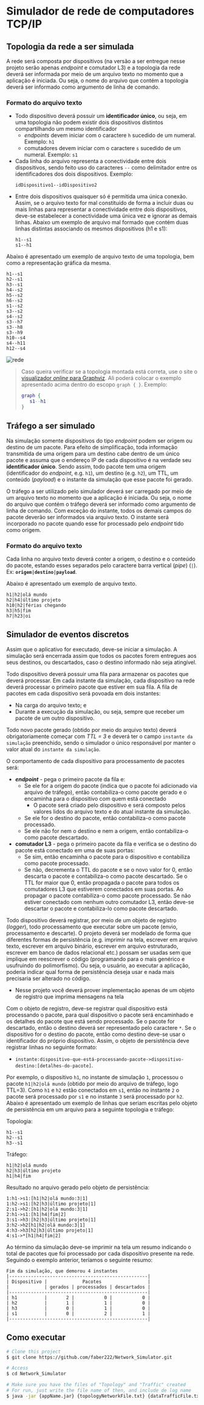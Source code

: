 # Simulador de rede de computadores TCP/IP


## Topologia da rede a ser simulada

A rede será composta por dispositivos (na versão a ser entregue nesse projeto serão apenas *endpoint* e comutador L3) e a topologia da rede deverá ser informada por meio de um arquivo texto no momento que a aplicação é iniciada. Ou seja, o nome do arquivo que contém a topologia deverá ser informado como argumento de linha de comando. 

### Formato do arquivo texto

- Todo dispositivo deverá possuir um **identificador único**, ou seja, em uma topologia não podem existir dois dispositivos distintos compartilhando um mesmo identificador
  - *endpoints* devem iniciar com o caractere `h` sucedido de um numeral. Exemplo: `h1`
  - comutadores devem iniciar com o caractere `s` sucedido de um numeral. Exemplo: `s1`
- Cada linha do arquivo representa a conectividade entre dois dispositivos, sendo feito uso do caracteres `--` como delimitador entre os identificadores dos dois dispositivos. Exemplo: 
    ```
    idDispositivo1--idDispositivo2 
    ```
- Entre dois dispositivos quaisquer só é permitida uma única conexão. Assim, se o arquivo texto for mal constituído de forma a incluir duas ou mais linhas para representar a conectividade entre dois dispositivos, deve-se estabelecer a conectividade uma única vez e ignorar as demais linhas. Abaixo um exemplo de arquivo mal formado que contém duas linhas distintas associando os mesmos dispositivos (h1 e s1):
    ```
    h1--s1
    s1--h1
    ```

Abaixo é apresentado um exemplo de arquivo texto de uma topologia, bem como a representação gráfica da mesma.

```
h1--s1
h2--s1
h3--s1
h4--s2
h5--s2
h6--s2
s1--s2
s3--s2
s4--s2
s3--h7
s3--h8
s3--h9
h10--s4
s4--h11
h12--s4
```

![rede](topologia-rede-exemplo.png)

> Caso queira verificar se a topologia montada está correta, use o site o [visualizador *online* para Graphviz](https://dreampuf.github.io/GraphvizOnline). Ali poderá colocar o exemplo apresentado acima dentro do escopo `graph { }`. Exemplo:
>```dot
>graph {
>    s1--h1
>}
>``` 

## Tráfego a ser simulado

Na simulação somente dispositivos do tipo *endpoint* podem ser origem ou destino de um pacote. Para efeito de simplificação, toda informação transmitida de uma origem para um destino cabe dentro de um único pacote e assuma que o endereço IP de cada dispositivo é na verdade seu **identificador único**. Sendo assim, todo pacote tem uma origem (identificador do *endpoint*, e.g. `h1`), um destino (e.g. `h2`), um TTL, um conteúdo (*payload*) e o instante da simulação que esse pacote foi gerado. 

O tráfego a ser utilizado pelo simulador deverá ser carregado por meio de um arquivo texto no momento que a aplicação é iniciada. Ou seja, o nome do arquivo que contém o tráfego deverá ser informado como argumento de linha de comando. Com exceção do instante, todos os demais campos do pacote deverão ser informados via arquivo texto. O instante será incorporado no pacote quando esse for processado pelo *endpoint* tido como origem.

### Formato do arquivo texto 

Cada linha no arquivo texto deverá conter a origem, o destino e o conteúdo do pacote, estando esses separados pelo caractere barra vertical (*pipe*) (`|`). Ex: **`origem|destino|payload`**.

Abaixo é apresentado um exemplo de arquivo texto. 

```
h1|h2|olá mundo
h2|h4|último projeto
h10|h2|férias chegando
h3|h5|fim
h7|h23|oi
```

## Simulador de eventos discretos

Assim que o aplicativo for executado, deve-se iniciar a simulação. A simulação será encerrada assim que todos os pacotes forem entregues aos seus destinos, ou descartados, caso o destino informado não seja atingível. 

Todo dispositivo deverá possuir uma fila para armazenar os pacotes que deverá processar. Em cada instante da simulação, cada dispositivo na rede deverá processar o primeiro pacote que estiver em sua fila. A fila de pacotes em cada dispositivo será povoada em dois instantes: 
- Na carga do arquivo texto; e
- Durante a execução da simulação, ou seja, sempre que receber um pacote de um outro dispositivo.  



Todo novo pacote gerado (obtido por meio do arquivo texto) deverá obrigatoriamente começar com *TTL = 3* e deverá ter o campo `instante da simulação` preenchido, sendo o simulador o único responsável por manter o valor atual do `instante da simulação`.

O comportamento de cada dispositivo para processamento de pacotes será:

-   ***endpoint*** - pega o primeiro pacote da fila e: 
    -   Se ele for a origem do pacote (indica que o pacote foi adicionado via arquivo de tráfego), então contabiliza-o como pacote gerado e o encaminha para o dispositivo com quem está conectado
        -   O pacote será criado pelo dispositivo e será composto pelos valores lidos do arquivo texto e do atual instante da simulação.
    -   Se ele for o destino do pacote, então contabiliza-o como pacote processado.
    -   Se ele não for nem o destino e nem a origem, então contabiliza-o como pacote descartado.
-   **comutador L3** - pega o primeiro pacote da fila e verifica se o destino do pacote está conectado em uma de suas portas:
    -   Se sim, então encaminha o pacote para o dispositivo e contabiliza como pacote processado.
    -   Se não, decrementa o TTL do pacote e se o novo valor for 0, então descarta o pacote e contabiliza-o  como pacote descartado. Se o TTL for maior que 0, então propagada o pacote para todos os comutadores L3 que estiverem conectados em suas portas. Ao propagar o pacote contabiliza-o como pacote processado. Se não estiver conectado com nenhum outro comutador L3, então deve-se descartar o pacote e contabiliza-lo como pacote descartado.

Todo dispositivo deverá registrar, por meio de um objeto de registro (*logger*), todo processamento que executar sobre um pacote (envio, processamento e descarte). O projeto deverá ser modelado de forma que diferentes formas de persistência (e.g. imprimir na tela, escrever em arquivo texto, escrever em arquivo binário, escrever em arquivo estruturado, escrever em banco de dados relacional etc.) possam ser usadas sem que implique em reescrever o código (programando para o mais genérico e usufruindo do polimorfismo). Ou seja, o usuário, ao executar a aplicação, poderia indicar qual forma de persistência deseja usar e nada mais precisaria ser alterado no código. 
- Nesse projeto você deverá prover implementação apenas de um objeto de registro que imprima mensagens na tela

Com o objeto de registro, deve-se registrar qual dispositivo está processando o pacote, para qual dispositivo o pacote será encaminhado e os detalhes do pacote que está sendo processado. Se o pacote for descartado, então o destino deverá ser representado pelo caractere `*`. Se o dispositivo for o destino do pacote, então como destino deve-se usar o identificador do próprio dispositivo. Assim, o objeto de persistência deve registrar linhas no seguinte formato:
  - `instante:dispositivo-que-está-processando-pacote->dispositivo-destino:[detalhes-do-pacote]`.

Por exemplo, o dispositivo `h1`, no instante de simulação `1`, processou o pacote `h1|h2|olá mundo` (obtido por meio do arquivo de tráfego, logo TTL=3). Como `h1` e `h2` estão conectados em `s1`, então no instante `2` o pacote será processado por `s1` e no instante `3` será processado por `h2`. Abaixo é apresentado um exemplo de linhas que seriam escritas pelo objeto de persistência em um arquivo para a seguinte topologia e tráfego:

Topologia:
```
h1--s1
h2--s1
h3--s1
```
Tráfego:
```
h1|h2|olá mundo
h2|h3|último projeto
h1|h4|fim
```

Resultado no arquivo gerado pelo objeto de persistência:
```
1:h1->s1:[h1|h2|olá mundo:3|1]
1:h2->s1:[h2|h3|último projeto|1]
2:s1->h2:[h1|h2|olá mundo:3|1]
2:h1->s1:[h1|h4|fim|2]
3:s1->h3:[h2|h3|último projeto|1]
3:h2->h2[h1|h2|olá mundo:3|1]
4:h3->h3[h2|h3|último projeto|1]
4:s1->*[h1|h4|fim|2]
``` 

Ao término da simulação deve-se imprimir na tela um resumo indicando o total de pacotes que foi processado por cada dispositivo presente na rede. Seguindo o exemplo anterior, teríamos o seguinte resumo:

```
Fim da simulação, que demorou 4 instantes
|---------------------------------------------------|
| Dispositivo |             Pacotes                 |
|             | gerados | processados | descartados |
|---------------------------------------------------|
| h1          |       2 |           0 |           0 |
| h2          |       1 |           1 |           0 |
| h3          |       0 |           1 |           0 |
| s1          |       0 |           2 |           1 |
|---------------------------------------------------|
```


## Como executar

```bash
# Clone this project
$ git clone https://github.com/faber222/Network_Simulator.git

# Access
$ cd Network_Simulator

# Make sure you have the files of "Topology" and "Traffic" created
# For run, just write the file name of then, and include de log name
$ java -jar {appName.jar} {topologyNetworkFile.txt} {dataTrafficFile.txt} {logNameFile.txt}
```

